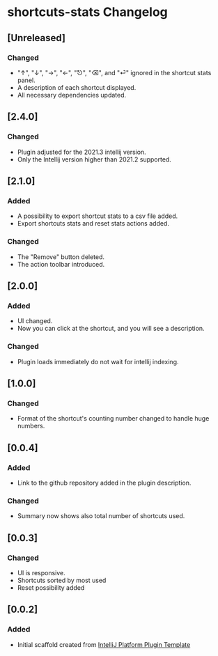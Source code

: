 <!-- Keep a Changelog guide -> https://keepachangelog.com -->
# shortcuts-stats Changelog

## [Unreleased]
### Changed
- "↑", "↓", "→", "←", "⎋", "⌫", and "⏎" ignored in the shortcut stats panel.
- A description of each shortcut displayed.
- All necessary dependencies updated.

## [2.4.0]
### Changed
- Plugin adjusted for the 2021.3 intellij version.
- Only the Intellij version higher than 2021.2 supported.

## [2.1.0]
### Added
- A possibility to export shortcut stats to a csv file added.
- Export shortcuts stats and reset stats actions added.

### Changed
- The "Remove" button deleted.
- The action toolbar introduced.

## [2.0.0]
### Added
- UI changed.
- Now you can click at the shortcut, and you will see a description.

### Changed
- Plugin loads immediately do not wait for intellij indexing.

## [1.0.0]
### Changed
- Format of the shortcut's counting number changed to handle huge numbers.

## [0.0.4]
### Added
- Link to the github repository added in the plugin description.

### Changed
- Summary now shows also total number of shortcuts used.

## [0.0.3]
### Changed
- UI is responsive.
- Shortcuts sorted by most used
- Reset possibility added

## [0.0.2]
### Added
- Initial scaffold created from [IntelliJ Platform Plugin Template](https://github.com/JetBrains/intellij-platform-plugin-template)